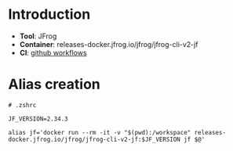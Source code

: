 # Introduction

- **Tool**: JFrog
- **Container**: releases-docker.jfrog.io/jfrog/jfrog-cli-v2-jf
- **CI**: [github workflows](https://github.com/jfrog/jfrog-cli/actions)

# Alias creation

    # .zshrc

    JF_VERSION=2.34.3

    alias jf='docker run --rm -it -v "$(pwd):/workspace" releases-docker.jfrog.io/jfrog/jfrog-cli-v2-jf:$JF_VERSION jf $@'
